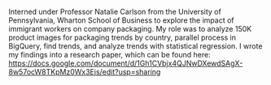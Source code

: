 Interned under Professor Natalie Carlson from the University of Pennsylvania, Wharton School of Business to explore the impact of immigrant workers on company packaging. My role was to analyze 150K product images for packaging trends by country, parallel process in BigQuery, find trends, and analyze trends with statistical regression. I wrote my findings into a research paper, which can be found here: https://docs.google.com/document/d/1Gh1CVbjx4QJNwDXewdSAgX-8w57ocW8TKpMz0Wx3Ejs/edit?usp=sharing 

